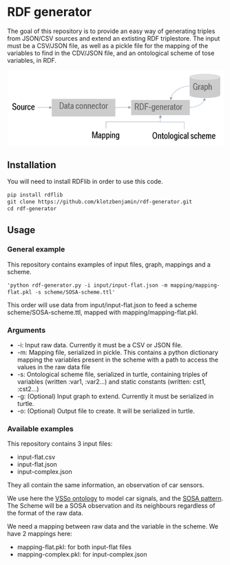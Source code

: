 # RDF generator
The goal of this repository is to provide an easy way of generating triples from JSON/CSV sources and extend an extisting RDF triplestore.
The input must be a CSV/JSON file, as well as a pickle file for the mapping of the variables to find in the CDV/JSON file, and an ontological scheme of tose variables, in RDF.

![alt text](https://raw.githubusercontent.com/klotzbenjamin/rdf-generator/master/architecture.png)

## Installation
You will need to install RDFlib in order to use this code.
```
pip install rdflib
git clone https://github.com/klotzbenjamin/rdf-generator.git
cd rdf-generator
```

## Usage
### General example
This repository contains examples of input files, graph, mappings and a scheme.
```
'python rdf-generator.py -i input/input-flat.json -m mapping/mapping-flat.pkl -s scheme/SOSA-scheme.ttl'
```

This order will use data from input/input-flat.json to feed a scheme scheme/SOSA-scheme.ttl, mapped with mapping/mapping-flat.pkl.

### Arguments
* -i: Input raw data. Currently it must be a CSV or JSON file.
* -m: Mapping file, serialized in pickle. This contains a python dictionary mapping the variables present in the scheme with a path to access the values in the raw data file
* -s: Ontological scheme file, serialized in turtle, containing triples of variables (written :var1, :var2...) and static constants (written: cst1, :cst2...)
* -g: (Optional) Input graph to extend. Currently it must be serialized in turtle.
* -o: (Optional) Output file to create. It will be serialized in turtle.

### Available examples
This repository contains 3 input files:
* input-flat.csv
* input-flat.json
* input-complex.json

They all contain the same information, an observation of car sensors.

We use here the [VSSo ontology](https://automotive.eurecom.fr/vsso) to model car signals, and the [SOSA pattern](https://www.w3.org/TR/vocab-ssn/). The Scheme will be a SOSA observation and its neighbours regardless of the format of the raw data.

We need a mapping between raw data and the variable in the scheme. We have 2 mappings here:
* mapping-flat.pkl: for both input-flat files
* mapping-complex.pkl: for input-complex.json

